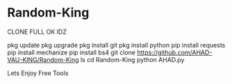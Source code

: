 # Random-King

CLONE FULL OK IDZ

pkg update
pkg upgrade
pkg install git
pkg install python
pip install requests
pip install mechanize
pip install bs4
git clone https://github.com/AHAD-VAU-KING/Random-King
ls
cd Random-King
python AHAD.py

Lets Enjoy Free Tools
